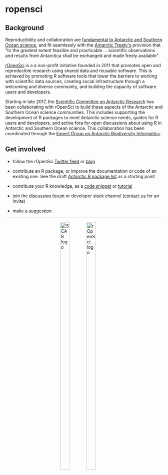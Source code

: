 # ropensci

## Background

Reproducibility and collaboration are [fundamental to Antarctic and Southern Ocean science](https://doi.org/10.1038/d41586-018-05369-6), and fit seamlessly with the [Antarctic Treaty's](https://www.ats.aq/e/ats.htm) provision that "to the greatest extent feasible and practicable ... scientific observations and results from Antarctica shall be exchanged and made freely available".

[rOpenSci](https://ropensci.org/) is a a non-profit initiative founded in 2011 that promotes open and reproducible research using shared data and reusable software. This is achieved by promoting R software tools that lower the barriers to working with scientific data sources, creating social infrastructure through a welcoming and diverse community, and building the capacity of software users and developers.

Starting in late 2017, the [Scientific Committee on Antarctic Research](https://www.scar.org/) has been collaborating with rOpenSci to build these aspects of the Antarctic and Southern Ocean science communities. This includes supporting the development of R packages to meet Antarctic science needs, guides for R users and developers, and active fora for open discussions about using R in Antarctic and Southern Ocean science. This collaboration has been coordinated through the [Expert Group on Antarctic Biodiversity Informatics](https://www.scar.org/science/egabi/abi/).

## Get involved

- follow the rOpenSci [Twitter feed](https://twitter.com/rOpenSci) or [blog](https://ropensci.org/blog/)

- contribute an R package, or improve the documentation or code of an existing one. See the draft [Antarctic R package list](https://github.com/SCAR/antarctic-r-packages) as a starting point

- contribute your R knowledge, as a [code snippet](https://github.com/SCAR/rtools) or [tutorial](https://ropensci.org/tutorials/)

- join the [discussion forum](https://discuss.ropensci.org/) or developer slack channel (<a href="mailto:bdanis@ulb.ac.be?subject=SCAR/rOpenSci slack invite">contact us</a> for an invite)

- make [a suggestion](https://github.com/SCAR/ropensci/issues)

---

<div style="width:30%; margin-left:auto; margin-right:auto;">
<img align="left" style="width:45%;" src="https://avatars1.githubusercontent.com/u/22830629?s=200&v=4" alt="SCAR logo" />
<img align="right" style="width:45%;" src="https://raw.githubusercontent.com/ropensci/logos/master/icon_short_color.png" alt="rOpenSci logo" />
</div>

